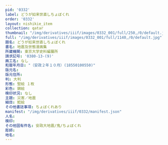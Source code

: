 ```yaml
---
pid: '0332'
label: どうが如来世直しちょぼくれ
order: '0332'
layout: nishikie_item
collection: qatar
thumbnail: "/img/derivatives/iiif/images/0332_001/full/250,/0/default.jpg"
full: "/img/derivatives/iiif/images/0332_001/full/1140,/0/default.jpg"
題名: どうが如来世直しちょぼくれ
書名: 地震及世態漫画集
所蔵機関: 東京大学史料編纂所
請求記号: '0380-13-(9)'
画工名: なし
和暦年月日: "（安政２年１０月）(18550100550)"
版元名: 
版元住所: 
判: 大判
形態: 竪絵 １枚
彩色: 錦絵
検印状況: なし
主題: 災害／地震
細目: 鯰絵
その他書誌事項: ちょぼくれあり
manifest: "/img/derivatives/iiif/0332/manifest.json"
人名: 
検印: 
その他固有件名: 安政大地震/鬼/ちょぼくれ
彫師: 
地名: 
---
```

